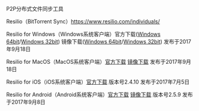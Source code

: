 
P2P分布式文件同步工具

Resilio（BitTorrent Sync）https://www.resilio.com/individuals/

Resilio for Windows（Windows系统客户端）官方下载([Windows 64bit](https://download-cdn.resilio.com/stable/windows64/Resilio-Sync_x64.exe)/[Windows 32bit](https://download-cdn.resilio.com/stable/windows/Resilio-Sync.exe)) 镜像下载([Windows 64bit](https://coding.net/u/Download-Mirrors/p/BitTorrent-Sync/git/raw/master/Resilio-Sync_x64.exe)/[Windows 32bit](https://coding.net/u/Download-Mirrors/p/BitTorrent-Sync/git/raw/master/Resilio-Sync.exe)) 发布于2017年9月18日

Resilio for MacOS（MacOS系统客户端）[官方下载](https://download-cdn.resilio.com/stable/osx/Resilio-Sync.dmg)  [镜像下载](https://coding.net/u/Download-Mirrors/p/BitTorrent-Sync/git/raw/master/Resilio-Sync.dmg) 发布于2017年9月18日

Resilio for iOS（iOS系统客户端）[官方下载](https://itunes.apple.com/cn/app/id1126282325) 版本号2.4.10 发布于2017年7月5日

Resilio for Android（Android系统客户端）[官方下载](https://play.google.com/store/apps/details?id=com.resilio.sync) [镜像下载](https://coding.net/u/Download-Mirrors/p/BitTorrent-Sync/git/raw/master/Resilio-Sync.apk) 版本号2.5.9 发布于2017年9月8日

